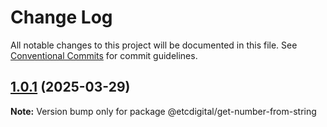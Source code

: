 # Change Log

All notable changes to this project will be documented in this file.
See [Conventional Commits](https://conventionalcommits.org) for commit guidelines.

## [1.0.1](https://github.com/etcdigital/packages/compare/@etcdigital/get-number-from-string@1.0.0...@etcdigital/get-number-from-string@1.0.1) (2025-03-29)

**Note:** Version bump only for package @etcdigital/get-number-from-string
